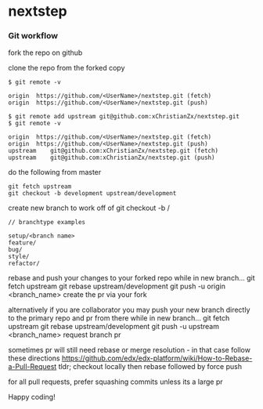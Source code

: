
# nextstep

### Git workflow

fork the repo on github

clone the repo from the forked copy

    $ git remote -v

    origin	https://github.com/<UserName>/nextstep.git (fetch)
    origin	https://github.com/<UserName>/nextstep.git (push)

    $ git remote add upstream git@github.com:xChristianZx/nextstep.git
    $ git remote -v

    origin	https://github.com/<UserName>/nextstep.git (fetch)
    origin	https://github.com/<UserName>/nextstep.git (push)
    upstream	git@github.com:xChristianZx/nextstep.git (fetch)
    upstream	git@github.com:xChristianZx/nextstep.git (push)

do the following from master

    git fetch upstream
    git checkout -b development upstream/development

create new branch to work off of
    git checkout -b <branchType>/<branch name>

    // branchtype examples

    setup/<branch name>
    feature/
    bug/
    style/
    refactor/

rebase and push your changes to your forked repo
    while in new branch...
    git fetch upstream
    git rebase upstream/development
    git push -u origin <branch_name>
    create the pr via your fork

alternatively if you are collaborator you may push your new branch directly to the primary repo and pr from there
    while in new branch...
    git fetch upstream
    git rebase upstream/development
    git push -u upstream <branch_name>
    request branch pr

sometimes pr will still need rebase or merge resolution - in that case follow these directions
https://github.com/edx/edx-platform/wiki/How-to-Rebase-a-Pull-Request
tldr; checkout locally then rebase followed by force push

for all pull requests, prefer squashing commits unless its a large pr

Happy coding!
    
